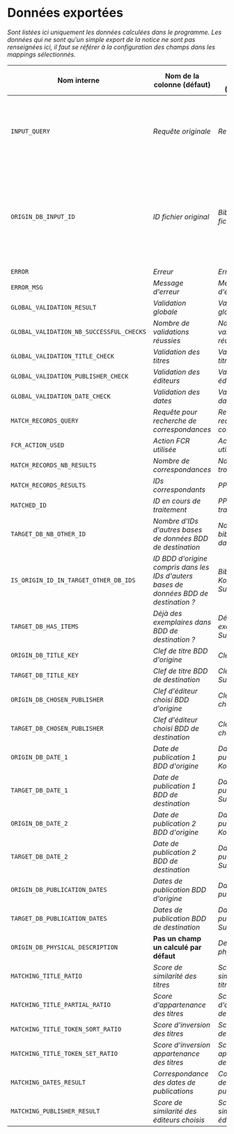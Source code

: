 # Données exportées

_Sont listées ici uniquement les données calculées dans le programme._
_Les données qui ne sont qu'un simple export de la notice ne sont pas renseignées ici, il faut se référer à la configuration des champs dans les mappings sélectionnés._

|Nom interne|Nom de la colonne (défaut)|Nom de la colonne (`BETTER_ITEM`)|Provenance de la donnée|
|---|---|---|---|
|`INPUT_QUERY`|_Requête originale_|_Requête originale_|Contenu de la première colonne du fichier à analyser pour la ligne en cours d'analyse|
|`ORIGIN_DB_INPUT_ID`|_ID fichier original_|_Biblionumber fichier original_|Contenu de la dernière colonne du fichier à analyser pour la ligne en cours d'analyse, en retirant les espaces finaux|
|`ERROR`|_Erreur_|_Erreur_||
|`ERROR_MSG`|_Message d'erreur_|_Message d'erreur_||
|`GLOBAL_VALIDATION_RESULT`|_Validation globale_|_Validation globale_||
|`GLOBAL_VALIDATION_NB_SUCCESSFUL_CHECKS`|_Nombre de validations réussies_|_Nombre de validations réussies_||
|`GLOBAL_VALIDATION_TITLE_CHECK`|_Validation des titres_|_Validation des titres_||
|`GLOBAL_VALIDATION_PUBLISHER_CHECK`|_Validation des éditeurs_|_Validation des éditeurs_||
|`GLOBAL_VALIDATION_DATE_CHECK`|_Validation des dates_|_Validation des dates_||
|`MATCH_RECORDS_QUERY`|_Requête pour recherche de correspondances_|_Requête pour recherche de correspondances_||
|`FCR_ACTION_USED`|_Action FCR utilisée_|_Action FCR utilisée_||
|`MATCH_RECORDS_NB_RESULTS`|_Nombre de correspondances_|_Nombre de PPN trouvés_||
|`MATCH_RECORDS_RESULTS`|_IDs correspondants_|_PPN trouvés_||
|`MATCHED_ID`|_ID en cours de traitement_|_PPN en cours de traitement_||
|`TARGET_DB_NB_OTHER_ID`|_Nombre d'IDs d'autres bases de données BDD de destination_|_Nombre de biblionumbers dans Sudoc_||
|`IS_ORIGIN_ID_IN_TARGET_OTHER_DB_IDS`|_ID BDD d'origine compris dans les IDs d'auters bases de données BDD de destination ?_|_Biblionumber Koha dans le Sudoc ?_||
|`TARGET_DB_HAS_ITEMS`|_Déjà des exemplaires dans BDD de destination ?_|_Déjà des exemplaires dans Sudoc ?_||
|`ORIGIN_DB_TITLE_KEY`|_Clef de titre BDD d'origine_|_Clef de titre Koha_||
|`TARGET_DB_TITLE_KEY`|_Clef de titre BDD de destination_|_Clef de titre Sudoc_||
|`ORIGIN_DB_CHOSEN_PUBLISHER`|_Clef d'éditeur choisi BDD d'origine_|_Clef d'éditeur choisi Koha_||
|`TARGET_DB_CHOSEN_PUBLISHER`|_Clef d'éditeur choisi BDD de destination_|_Clef d'éditeur choisi Sudoc_||
|`ORIGIN_DB_DATE_1`|_Date de publication 1 BDD d'origine_|_Date de publication 1 Koha_||
|`TARGET_DB_DATE_1`|_Date de publication 1 BDD de destination_|_Date de publication 1 Sudoc_||
|`ORIGIN_DB_DATE_2`|_Date de publication 2 BDD d'origine_|_Date de publication 2 Koha_||
|`TARGET_DB_DATE_2`|_Date de publication 2 BDD de destination_|_Date de publication 2 Sudoc_||
|`ORIGIN_DB_PUBLICATION_DATES`|_Dates de publication BDD d'origine_|_Dates de publication Koha_||
|`TARGET_DB_PUBLICATION_DATES`|_Dates de publication BDD de destination_|_Dates de publication Sudoc_||
|`ORIGIN_DB_PHYSICAL_DESCRIPTION`|__Pas un champ un calculé par défaut__|_Description physique Koha_||
|`MATCHING_TITLE_RATIO`|_Score de similarité des titres_|_Score de similarité des titres_||
|`MATCHING_TITLE_PARTIAL_RATIO`|_Score d'appartenance des titres_|_Score d'appartenance des titres_||
|`MATCHING_TITLE_TOKEN_SORT_RATIO`|_Score d'inversion des titres_|_Score d'inversion des titres_||
|`MATCHING_TITLE_TOKEN_SET_RATIO`|_Score d'inversion appartenance des titres_|_Score d'inversion appartenance des titres_||
|`MATCHING_DATES_RESULT`|_Correspondance des dates de publications_|_Correspondance des dates de publications_||
|`MATCHING_PUBLISHER_RESULT`|_Score de similarité des éditeurs choisis_|_Score de similarité des éditeurs choisis_||